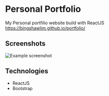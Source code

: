 # Personal Portfolio
My Personal portfilio website build with ReactJS
https://bingshawlim.github.io/portfolio/

## Screenshots
![Example screenshot](./img/screenshot.png)

## Technologies
* ReactJS
* Bootstrap

